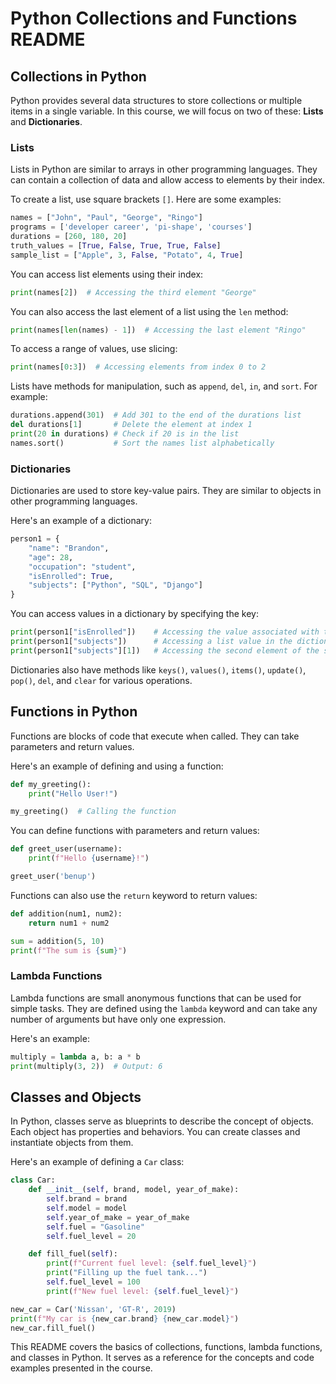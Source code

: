 # Python Collections and Functions README

## Collections in Python

Python provides several data structures to store collections or multiple items in a single variable. In this course, we will focus on two of these: **Lists** and **Dictionaries**.

### Lists

Lists in Python are similar to arrays in other programming languages. They can contain a collection of data and allow access to elements by their index.

To create a list, use square brackets `[]`. Here are some examples:

```python
names = ["John", "Paul", "George", "Ringo"]
programs = ['developer career', 'pi-shape', 'courses']
durations = [260, 180, 20]
truth_values = [True, False, True, True, False]
sample_list = ["Apple", 3, False, "Potato", 4, True]
```

You can access list elements using their index:

```python
print(names[2])  # Accessing the third element "George"
```

You can also access the last element of a list using the `len` method:

```python
print(names[len(names) - 1])  # Accessing the last element "Ringo"
```

To access a range of values, use slicing:

```python
print(names[0:3])  # Accessing elements from index 0 to 2
```

Lists have methods for manipulation, such as `append`, `del`, `in`, and `sort`. For example:

```python
durations.append(301)  # Add 301 to the end of the durations list
del durations[1]       # Delete the element at index 1
print(20 in durations) # Check if 20 is in the list
names.sort()           # Sort the names list alphabetically
```

### Dictionaries

Dictionaries are used to store key-value pairs. They are similar to objects in other programming languages.

Here's an example of a dictionary:

```python
person1 = {
    "name": "Brandon",
    "age": 28,
    "occupation": "student",
    "isEnrolled": True,
    "subjects": ["Python", "SQL", "Django"]
}
```

You can access values in a dictionary by specifying the key:

```python
print(person1["isEnrolled"])    # Accessing the value associated with the key "isEnrolled"
print(person1["subjects"])      # Accessing a list value in the dictionary
print(person1["subjects"][1])   # Accessing the second element of the subjects list
```

Dictionaries also have methods like `keys()`, `values()`, `items()`, `update()`, `pop()`, `del`, and `clear` for various operations.

## Functions in Python

Functions are blocks of code that execute when called. They can take parameters and return values.

Here's an example of defining and using a function:

```python
def my_greeting():
    print("Hello User!")

my_greeting()  # Calling the function
```

You can define functions with parameters and return values:

```python
def greet_user(username):
    print(f"Hello {username}!")

greet_user('benup')
```

Functions can also use the `return` keyword to return values:

```python
def addition(num1, num2):
    return num1 + num2

sum = addition(5, 10)
print(f"The sum is {sum}")
```

### Lambda Functions

Lambda functions are small anonymous functions that can be used for simple tasks. They are defined using the `lambda` keyword and can take any number of arguments but have only one expression.

Here's an example:

```python
multiply = lambda a, b: a * b
print(multiply(3, 2))  # Output: 6
```

## Classes and Objects

In Python, classes serve as blueprints to describe the concept of objects. Each object has properties and behaviors. You can create classes and instantiate objects from them.

Here's an example of defining a `Car` class:

```python
class Car:
    def __init__(self, brand, model, year_of_make):
        self.brand = brand
        self.model = model
        self.year_of_make = year_of_make
        self.fuel = "Gasoline"
        self.fuel_level = 20

    def fill_fuel(self):
        print(f"Current fuel level: {self.fuel_level}")
        print("Filling up the fuel tank...")
        self.fuel_level = 100
        print(f"New fuel level: {self.fuel_level}")

new_car = Car('Nissan', 'GT-R', 2019)
print(f"My car is {new_car.brand} {new_car.model}")
new_car.fill_fuel()
```

This README covers the basics of collections, functions, lambda functions, and classes in Python. It serves as a reference for the concepts and code examples presented in the course.